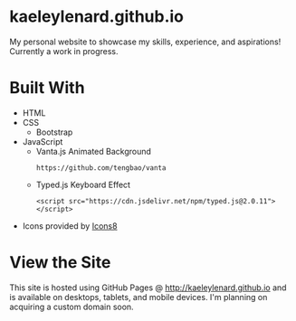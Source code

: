 # kaeleylenard.github.io
My personal website to showcase my skills, experience, and aspirations! Currently a work in progress.

# Built With
* HTML
* CSS
  * Bootstrap
* JavaScript
  * Vanta.js Animated Background
    ```
    https://github.com/tengbao/vanta
    ```
  * Typed.js Keyboard Effect
    ```
    <script src="https://cdn.jsdelivr.net/npm/typed.js@2.0.11"></script>
    ```
* Icons provided by [Icons8](https://www.icons8.com)
   
# View the Site
This site is hosted using GitHub Pages @ http://kaeleylenard.github.io and is available on desktops, tablets, and mobile devices. I'm planning on acquiring a custom domain soon.
